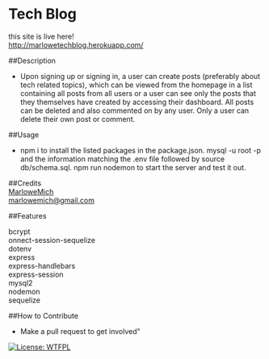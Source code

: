 # Tech Blog
this site is live here! <br>
http://marlowetechblog.herokuapp.com/

  ##Description
  
  - Upon signing up or signing in, a user can create posts (preferably about tech related topics), which can be viewed from the homepage in a list containing all posts from all users or a user can see only the posts that they themselves have created by accessing their dashboard. All posts can be deleted and also commented on by any user. Only a user can delete their own post or comment.
  
  ##Usage
  
  - npm i to install the listed packages in the package.json. mysql -u root -p and the information matching the .env file followed by source db/schema.sql. npm run nodemon to start the server and test it out.
  
  ##Credits
  <br>  [MarloweMich](https://github.com/MarloweMich)<br>  [marlowemich@gmail.com](mailto:marlowemich@gmail.com)

  ##Features

  bcrypt<br>  onnect-session-sequelize<br>  dotenv<br>  express<br>  express-handlebars<br>  express-session<br>  mysql2<br>  nodemon<br>  sequelize<br>  
  
  ##How to Contribute 
  
  - Make a pull request to get involved"

  

  [![License: WTFPL](https://img.shields.io/badge/License-WTFPL-brightgreen.svg)](http://www.wtfpl.net/about/)